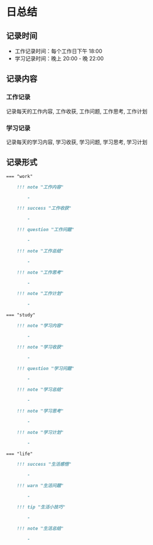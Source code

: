 # 日总结

## 记录时间

- 工作记录时间：每个工作日下午 18:00
- 学习记录时间：晚上 20:00 - 晚 22:00

## 记录内容

### 工作记录

记录每天的工作内容, 工作收获, 工作问题, 工作思考, 工作计划

### 学习记录

记录每天的学习内容, 学习收获, 学习问题, 学习思考, 学习计划

## 记录形式

```markdown
=== "work"

    !!! note "工作内容"

        -

    !!! success "工作收获"

        -

    !!! question "工作问题"

        -

    !!! note "工作总结"

        -

    !!! note "工作思考"

        -

    !!! note "工作计划"

        -

=== "study"

    !!! note "学习内容"

        -

    !!! note "学习收获"

        -

    !!! question "学习问题"

        -

    !!! note "学习总结"

        -

    !!! note "学习思考"

        -

    !!! note "学习计划"

        -

=== "life"

    !!! success "生活感悟"

        -

    !!! warn "生活问题"

        -

    !!! tip "生活小技巧"

        -

    !!! note "生活总结"

        -
```
